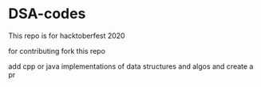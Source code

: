 # DSA-codes

This repo is for hacktoberfest 2020

for contributing fork this repo

add cpp or java implementations of data structures and algos and create a pr
